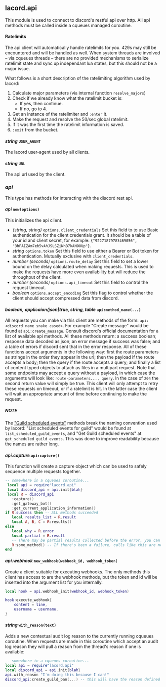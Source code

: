 ## lacord.api

This module is used to connect to discord's restful api over http.
All api methods must be called inside a cqueues managed coroutine.

#### Ratelimits

The api client will automatically handle ratelimits for you. 429s may still be encountered and will be handled as well.  When system
threads are involved –  via cqueues threads –  there are no provided mechanisms to serialize ratelimit state and sync up independant lua states, but this should not be a major issue.

What follows is a short description of the ratelimiting algorithm used by lacord:

1. Calculate major parameters (via internal function `resolve_majors`)
2. Check if we already know what the ratelimit bucket is:
    - If yes, then continue.
    - If no, go to 4.
3. Get an instance of the ratelimiter and `:enter` it.
4. Make the request and resolve the 50/sec global ratelimit.
5. If it was the first time the ratelimit information is saved.
6. `:exit` from the bucket.



#### *string* `USER_AGENT`

The lacord user-agent used by all clients.

#### *string* `URL`

The api url used by the client.

### *api*

This type has methods for interacting with the discord rest api.

#### *api* `new(options)`

This initializes the api client.

- *{string, string}* `options.client_credentials`
    Set this field to to use Basic authentication for the client credentials grant. It should be a table of
    your id and client secret, for example: `{"92271879783469056", "3hPAIZAm7eb5vAhJSLSZiNhB7kANOOUp"}`.
- *string* `options.token`
    Set this field to use either a Bearer or Bot token for authentication. Mutually exclusive with `client_credentials`.
- *number (seconds)* `options.route_delay`
    Set this field to set a lower bound on the delay calculated when making requests. This is used to make the requests have more even availability but will reduce the throughput of the client.
- *number (seconds)* `options.api_timeout`
    Set this field to control the request timeout.
- *boolean* `options.accept_encoding`
    Set this flag to control whether the client should
    accept compressed data from discord.

#### *boolean, applicaion/json|true, string, table* `api:method_name(...)`

All requests you can make via this client are methods of the form:
`api:<discord name snake cased>`. For example "Create message" would be
found at `api:create_message`. Consult discord's official documentation for a list of available api methods. All these methods return: a success
boolean;  response data decoded as json; an error message if success was false; and a table of errors if discord sent that in the error response.
All of these functions accept arguments in the following way: first the route parameters as strings in the order they appear in the uri; then the payload if the route accepts a body; then the query if the route accepts a query; and finally a list of content typed objects to attach as files in a multipart request.
Note that some endpoints may accept a query without a payload, in which case the arguments will look like: `route-parameters..., query`.
In the case of `204` the second return value will simply be true. This client will only attempt to retry these requests on timeout, or if a ratelimit is hit. In the latter case the client will wait an appropriate amount of time before continuing to make the request.


##### NOTE

The ["Guild scheduled events"](https://discord.com/developers/docs/resources/guild-scheduled-event) methods break the naming convention used by lacord: "List scheduled events for guild" would be found at `list_scheduled_guild_events`, and "Get Guild scheduled events" at `get_scheduled_guild_events`. This was done to improve readability because the names are rather long.

#### *api.capture* `api:capture()`

This function will create a capture object which can be used to safely sequence multiple requests together.

```lua
-- somewhere in a cqueues coroutine...
 local api = require"lacord.api"
 local discord_api = api.init{blah}
 local R = discord_api
   :capture()
   :get_gateway_bot()
   :get_current_application_information()
if R.success then -- ALL methods succeeded
   local results_list = R.result
   local A, B, C = R:results()
else
   local why = R.error
   local partial = R.result
   -- There may be partial results collected before the error, you can use this to debug.
   R:some_method() -- If there's been a failure, calls like this are noop'd.
end
```

#### *api.webhook* `new_webhook(webhook_id, webhook_token)`

Create a client suitable for executing webhooks.
The only methods this client has access to are
the webhook methods, but the token and id will be inserted into the argument list for you internally.

```lua
local hook = api.webhook_init(webhook_id, webhook_token)

hook:execute_webhook{
    content = line,
    username = username,
}
```

#### *string* `with_reason(text)`

Adds a new contextual audit log reason to the currently running cqueues coroutine.
When requests are made in this coroutine which accept an audit log reason they
will pull a reason from the thread's reason if one is available:

```lua
-- somewhere in a cqueues coroutine...
local api = require"lacord.api"
local discord_api = api.init{blah}
api.with_reason "I'm doing this because I can!"
discord_api:create_guild_ban(...) -- this will have the reason defined above.
```